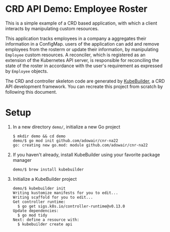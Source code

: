# CRD API Demo: Employee Roster

This is a simple example of a CRD based application, with which a client
interacts by manipulating custom resources.

This application tracks employees in a company a aggregates their information
in a ConfigMap. users of the application can add and remove employees from
the rosterm or update their information, by manipulating `Employee` custom
resources. A reconciler, which is registered as an extension of the Kubernetes
API server, is responsible for reconciling the state of the roster in accordance
with the user's requirement as expressed by `Employee` objects.

The CRD and controller skeleton code are generated by
[KubeBuilder](https://kubebuilder.io), a CRD API development framework. You can
recreate this project from scratch by following this document.

# Setup

1. In a new directory `demo/`, initialize a new Go project
   ```console
   $ mkdir demo && cd demo
   demo/$ go mod init github.com/adowair/cnr-na22
   go: creating new go.mod: module github.com/adowair/cnr-na22
   ```
3. If you haven't already, install KubeBuilder using your favorite package
   manager
   ```console
   demo/$ brew install kubebuilder
   ```
4. Initialize a KubeBuilder project
   ```console
   demo/$ kubebuilder init
   Writing kustomize manifests for you to edit...
   Writing scaffold for you to edit...
   Get controller runtime:
     $ go get sigs.k8s.io/controller-runtime@v0.13.0
   Update dependencies:
     $ go mod tidy
   Next: define a resource with:
     $ kubebuilder create api
   ```